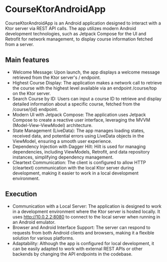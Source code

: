 # CourseKtorAndroidApp
CourseKtorAndroidApp is an Android application designed to interact with a Ktor server via REST API calls. The app utilizes modern Android development technologies, such as Jetpack Compose for the UI and Retrofit for network management, to display course information fetched from a server.

## Main features

- Welcome Message: Upon launch, the app displays a welcome message retrieved from the Ktor server's / endpoint.
- Highest Course Display: The application makes a network call to retrieve the course with the highest level available via an endpoint /course/top on the Ktor server.
- Search Course by ID: Users can input a course ID to retrieve and display detailed information about a specific course, fetched from the /course/{id} endpoint.
- Modern UI with Jetpack Compose: The application uses Jetpack Compose to create a reactive user interface, leveraging the MVVM (Model-View-ViewModel) architecture.
- State Management (LiveData): The app manages loading states, received data, and potential errors using LiveData objects in the ViewModel, ensuring a smooth user experience.
- Dependency Injection with Dagger Hilt: Hilt is used for managing dependencies, including ViewModels, Retrofit, and data repository instances, simplifying dependency management.
- Cleartext Communication: The client is configured to allow HTTP (cleartext) communication with the local Ktor server during development, making it easier to work in a local development environment.

## Execution

- Communication with a Local Server: The application is designed to work in a development environment where the Ktor server is hosted locally. It uses http://10.0.2.2:8080 to connect to the local server when running in an Android emulator.
- Browser and Android Interface Support: The server can respond to requests from both Android clients and browsers, making it a flexible solution for various platforms.
- Adaptability: Although the app is configured for local development, it can be easily adapted to work with external REST APIs or other backends by changing the API endpoints in the codebase.
